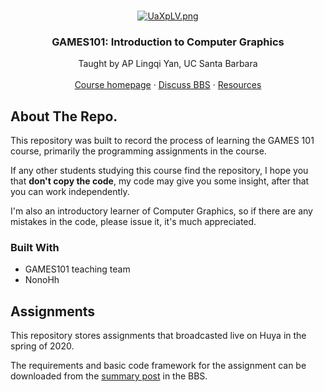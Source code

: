 <!-- PROJECT LOGO -->
<br />

<p align="center">
  <a href="https://sites.cs.ucsb.edu/~lingqi/teaching/games101.html">
    <img src="https://s1.ax1x.com/2020/07/15/UaXpLV.png" alt="UaXpLV.png" border="0" />
  </a>

  <h3 align="center">GAMES101: Introduction to Computer Graphics</h3>

  <p align="center">
    Taught by AP Lingqi Yan, UC Santa Barbara
    <br />
    <br />
    <a href="https://sites.cs.ucsb.edu/~lingqi/teaching/games101.html">Course homepage</a>
    ·
    <a href="http://games-cn.org/forums/forum/graphics-intro/">Discuss BBS</a>
    ·
    <a href="http://games-cn.org/graphics-intro-ppt-video/">Resources</a>
  </p>

</p>



<!-- ABOUT THE PROJECT -->

## About The Repo.

This repository was built to record the process of learning the GAMES 101 course, primarily the programming assignments in the course. 

If any other students studying this course find the repository, I hope you that **don't copy the code**, my code may give you some insight, after that you can work independently.

I'm also an introductory learner of Computer Graphics, so if there are any mistakes in the code, please issue it, it's much appreciated.


### Built With

* GAMES101 teaching team
* NonoHh



<!-- GETTING STARTED -->
## Assignments

This repository stores assignments that broadcasted live on Huya in the spring of 2020.

The requirements and basic code framework for the assignment can be downloaded from the [summary post](http://games-cn.org/forums/topic/allhw/) in the BBS.